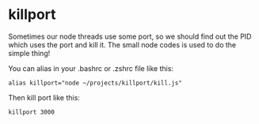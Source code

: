 # killport
Sometimes our node threads use some port, so we should find out the PID which uses the port and kill it.
The small node codes is used to do the simple thing!

You can alias in your .bashrc or .zshrc file like this:
```
alias killport="node ~/projects/killport/kill.js"
```

Then kill port like this:
```
killport 3000
```
